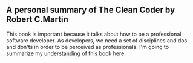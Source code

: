 ## A personal summary of The Clean Coder by Robert C.Martin

This book is important because it talks about how to be a professional software developer. As developers, we need a set of disciplines and dos and don'ts in order to be perceived as professionals. I'm going to summarize my understanding of this book here.
